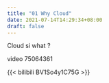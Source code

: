 ```yaml
---
title: "01 Why Cloud"
date: 2021-07-14T14:29:34+08:00
draft: false
---
```


Cloud si what ?

video 75064361


{{< bilibili BV1So4y1C75G >}}
